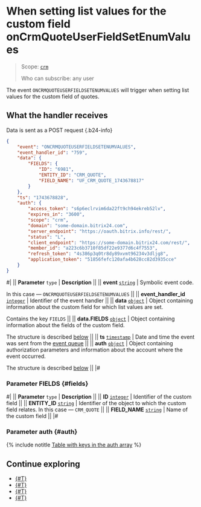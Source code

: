 # When setting list values for the custom field onCrmQuoteUserFieldSetEnumValues

> Scope: [`crm`](../../../../scopes/permissions.md)
>
> Who can subscribe: any user

The event `ONCRMQUOTEUSERFIELDSETENUMVALUES` will trigger when setting list values for the custom field of quotes.

## What the handler receives

Data is sent as a POST request {.b24-info}

```json
{
    "event": "ONCRMQUOTEUSERFIELDSETENUMVALUES",
    "event_handler_id": "759",
    "data": {
        "FIELDS": {
            "ID": "6981",
            "ENTITY_ID": "CRM_QUOTE",
            "FIELD_NAME": "UF_CRM_QUOTE_1743678817"
        }
    },
    "ts": "1743678828",
    "auth": {
        "access_token": "s6p6eclrvim6da22ft9ch94ekreb52lv",
        "expires_in": "3600",
        "scope": "crm",
        "domain": "some-domain.bitrix24.com",
        "server_endpoint": "https://oauth.bitrix.info/rest/",
        "status": "L",
        "client_endpoint": "https://some-domain.bitrix24.com/rest/",
        "member_id": "a223c6b3710f85df22e9377d6c4f7553",
        "refresh_token": "4s386p3q0tr8dy89xvmt96234v3dljg8",
        "application_token": "51856fefc120afa4b628cc82d3935cce"
    }
}
```

#|
|| **Parameter**
`type` | **Description** ||
|| **event**
[`string`](../../../../data-types.md) | Symbolic event code.

In this case — `ONCRMQUOTEUSERFIELDSETENUMVALUES` ||
|| **event_handler_id**
[`integer`](../../../../data-types.md) | Identifier of the event handler ||
|| **data**
[`object`](../../../../data-types.md) | Object containing information about the custom field for which list values are set.

Contains the key `FIELDS` ||
|| **data.FIELDS**
[`object`](../../../../data-types.md) | Object containing information about the fields of the custom field.

The structure is described [below](#fields) ||
|| **ts**
[`timestamp`](../../../../data-types.md) | Date and time the event was sent from the [event queue](../../../../events/index.md) ||
|| **auth**
[`object`](../../../../data-types.md) | Object containing authorization parameters and information about the account where the event occurred.

The structure is described [below](#auth) ||
|#

### Parameter FIELDS {#fields}

#|
|| **Parameter**
`type` | **Description** ||
|| **ID**
[`integer`](../../../../data-types.md) | Identifier of the custom field ||
|| **ENTITY_ID**
[`string`](../../../../data-types.md) | Identifier of the object to which the custom field relates. In this case — `CRM_QUOTE` ||
|| **FIELD_NAME**
[`string`](../../../../data-types.md) | Name of the custom field ||
|#

### Parameter auth {#auth}

{% include notitle [Table with keys in the auth array](../../../../../_includes/auth-params-in-events.md) %}

## Continue exploring

- [{#T}](../../../../events/index.md)
- [{#T}](../../../../events/event-bind.md)
- [{#T}](./on-crm-quote-user-field-update.md)
- [{#T}](./on-crm-quote-user-field-delete.md)